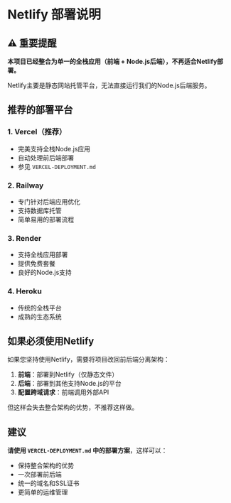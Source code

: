 # Netlify 部署说明

## ⚠️ 重要提醒

**本项目已经整合为单一的全栈应用（前端 + Node.js后端），不再适合Netlify部署。**

Netlify主要是静态网站托管平台，无法直接运行我们的Node.js后端服务。

## 推荐的部署平台

### 1. Vercel（推荐）
- 完美支持全栈Node.js应用  
- 自动处理前后端部署
- 参见 `VERCEL-DEPLOYMENT.md`

### 2. Railway
- 专门针对后端应用优化
- 支持数据库托管
- 简单易用的部署流程

### 3. Render
- 支持全栈应用部署
- 提供免费套餐
- 良好的Node.js支持

### 4. Heroku
- 传统的全栈平台
- 成熟的生态系统

## 如果必须使用Netlify

如果您坚持使用Netlify，需要将项目改回前后端分离架构：

1. **前端**：部署到Netlify（仅静态文件）
2. **后端**：部署到其他支持Node.js的平台  
3. **配置跨域请求**：前端调用外部API

但这样会失去整合架构的优势，不推荐这样做。

## 建议

**请使用 `VERCEL-DEPLOYMENT.md` 中的部署方案**，这样可以：
- 保持整合架构的优势
- 一次部署前后端
- 统一的域名和SSL证书
- 更简单的运维管理 